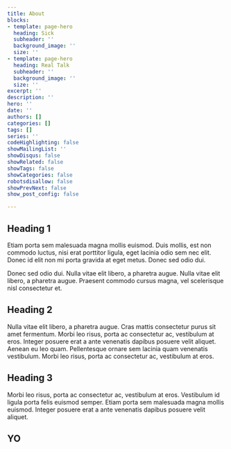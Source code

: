 ```yaml
---
title: About
blocks:
- template: page-hero
  heading: Sick
  subheader: ''
  background_image: ''
  size: ''
- template: page-hero
  heading: Real Talk
  subheader: ''
  background_image: ''
  size: ''
excerpt: ''
description: ''
hero: ''
date: ''
authors: []
categories: []
tags: []
series: ''
codeHighlighting: false
showMailingList: ''
showDisqus: false
showRelated: false
showTags: false
showCategories: false
robotsdisallow: false
showPrevNext: false
show_post_config: false

---
```

## Heading 1
Etiam porta sem malesuada magna mollis euismod. Duis mollis, est non commodo luctus, nisi erat porttitor ligula, eget lacinia odio sem nec elit. Donec id elit non mi porta gravida at eget metus. Donec sed odio dui.

Donec sed odio dui. Nulla vitae elit libero, a pharetra augue. Nulla vitae elit libero, a pharetra augue. Praesent commodo cursus magna, vel scelerisque nisl consectetur et.
## Heading 2
Nulla vitae elit libero, a pharetra augue. Cras mattis consectetur purus sit amet fermentum. Morbi leo risus, porta ac consectetur ac, vestibulum at eros. Integer posuere erat a ante venenatis dapibus posuere velit aliquet. Aenean eu leo quam. Pellentesque ornare sem lacinia quam venenatis vestibulum. Morbi leo risus, porta ac consectetur ac, vestibulum at eros.
## Heading 3
Morbi leo risus, porta ac consectetur ac, vestibulum at eros. Vestibulum id ligula porta felis euismod semper. Etiam porta sem malesuada magna mollis euismod. Integer posuere erat a ante venenatis dapibus posuere velit aliquet.

<h2>YO</h2>